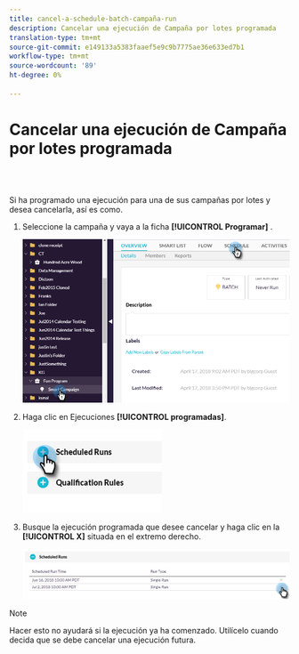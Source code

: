 ```yaml
---
title: cancel-a-schedule-batch-campaña-run
description: Cancelar una ejecución de Campaña por lotes programada
translation-type: tm+mt
source-git-commit: e149133a5383faaef5e9c9b7775ae36e633ed7b1
workflow-type: tm+mt
source-wordcount: '89'
ht-degree: 0%

---
```



# Cancelar una ejecución de Campaña por lotes programada

<br> 

Si ha programado una ejecución para una de sus campañas por lotes y desea cancelarla, así es como.

1. Seleccione la campaña y vaya a la ficha **[!UICONTROL Programar]** .

   ![Imagen uno](/help/sky/assets/smart-campaigns/cancel-a-scheduled-batch-campaign-run/cancel-a-scheduled-batch-campaign-run-1.png)

1. Haga clic en Ejecuciones **[!UICONTROL programadas]**.

   ![Imagen dos](/help/sky/assets/smart-campaigns/cancel-a-scheduled-batch-campaign-run/cancel-a-scheduled-batch-campaign-run-2.png)

1. Busque la ejecución programada que desee cancelar y haga clic en la **[!UICONTROL X]** situada en el extremo derecho.

   ![Imagen tres](/help/sky/assets/smart-campaigns/cancel-a-scheduled-batch-campaign-run/cancel-a-scheduled-batch-campaign-run-3.png)

>[!NOTE]
>
>Hacer esto no ayudará si la ejecución ya ha comenzado. Utilícelo cuando decida que se debe cancelar una ejecución futura.
